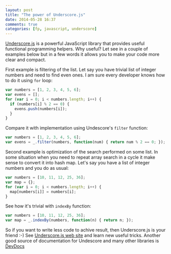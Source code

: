 ```yaml
---
layout: post
title: "The power of Underscore.js"
date: 2014-05-28 16:37
comments: true
categories: [fp, javascript, underscore]
---
```


[Underscore.js](http://underscorejs.org) is a powerful JavaScript
library that provides useful functional programming helpers. Why useful?
Let see in a couple of examples below but in a few words it allows you to
make your code more clear and compact.

First example is filtering of the list. Let say you have trivial list of
integer numbers and need to find even ones. I am sure every developer
knows how to do it using `for` loop:
``` javascript
var numbers = [1, 2, 3, 4, 5, 6];
var evens = [];
for (var i = 0; i < numbers.length; i++) {
  if (numbers[i] % 2 == 0) {
    evens.push(numbers[i]);
  }
}
```

Compare it with implementation using Undescore's `filter` function:
``` javascript
var numbers = [1, 2, 3, 4, 5, 6];
var evens = _.filter(numbers, function(num) { return num % 2 == 0; });
```

Second example is optimization of the search performed on some list. In
some situation when you need to repeat array search in a cycle it make
sense to convert it into hash map. Let's say you have a list of integer
numbers and you do as usual:
``` javascript
var numbers = [10, 11, 12, 25, 36];
var map = {};
for (var i = 0; i < numbers.length; i++) {
  map[numbers[i]] = numbers[i];
}
```

See how it's trivial with `indexBy` function:
``` javascript
var numbers = [10, 11, 12, 25, 36];
var map = _.indexBy(numbers, function(n) { return n; });
```

So if you want to write less code to achive result, then Underscore.js
is your friend :-) See [Underscore.js web site](http://underscorejs.org)
and learn new useful tricks. Another good source of documentation for
Undescore and many other libraries is [DevDocs](http://devdocs.io)
